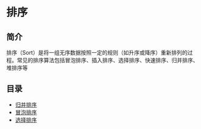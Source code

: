 # 排序

## 简介

排序（Sort）是将一组无序数据按照一定的规则（如升序或降序）重新排列的过程。常见的排序算法包括冒泡排序、插入排序、选择排序、快速排序、归并排序、堆排序等

## 目录
- [归并排序](./merge.md)
- [冒泡排序](./bubble.md)
- [选择排序](./selection.md)